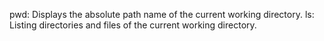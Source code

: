 pwd: Displays the absolute path name of the current working directory.
ls: Listing directories and files of the current working directory.
